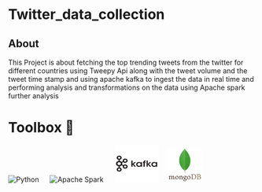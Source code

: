 # Twitter_data_collection
## About
This Project is about fetching the top trending tweets from the twitter for different countries using Tweepy Api along with the tweet volume and the tweet time stamp and using apache kafka to ingest the data in real time  and performing analysis and transformations on the data using Apache spark further analysis
# Toolbox 🧰
<img src="https://cdn.worldvectorlogo.com/logos/python-5.svg" width="50" height="50" alt="Python"/> &emsp; <img src="https://cdn.worldvectorlogo.com/logos/apache-spark-5.svg" width="70" alt="Apache Spark" height="70"/>
&emsp; <img src="https://raw.githubusercontent.com/devicons/devicon/1119b9f84c0290e0f0b38982099a2bd027a48bf1/icons/apachekafka/apachekafka-original-wordmark.svg" width ="90" height="75" alt="Apache Kafka"/>
&emsp;<img src ="https://raw.githubusercontent.com/devicons/devicon/1119b9f84c0290e0f0b38982099a2bd027a48bf1/icons/mongodb/mongodb-original-wordmark.svg" width="70" height="70" alt="Mongo Db"/>



